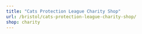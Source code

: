 ```yaml
---
title: "Cats Protection League Charity Shop"
url: /bristol/cats-protection-league-charity-shop/
shop: charity
---
```

